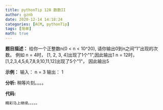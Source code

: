 ```yaml
---
title: pythonTip 128 数数II
author: gznb
date: 2020-12-14 14:18:24
categories: [ACM, pythonTip]
tags: [简单]
math: true
---
```


**题目描述：**
给你一个正整数n(0 < n < 10^20), 请你输出0到n之间“1”出现的次数。
例如 n = 4时， [1, 2, 3, 4]出现了1个"1",因此输出1
     n = 12时，[1,2,3,4,5,6,7,8,9,10,11,12]出现了5个"1"， 因此输出5

**示例：**
输入：
n = 3
输出：
1


**分析:**
稍等片刻。。。。

**代码:**
```python
精彩马上继续。。。。。
```
